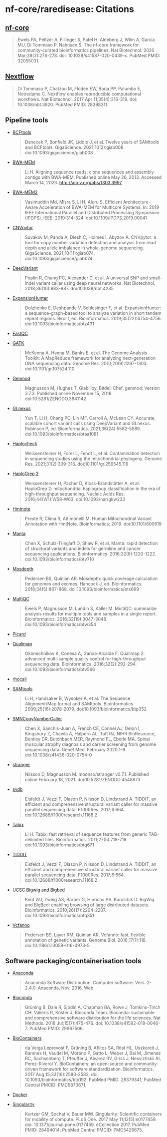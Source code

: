 # nf-core/raredisease: Citations

## [nf-core](https://pubmed.ncbi.nlm.nih.gov/32055031/)

> Ewels PA, Peltzer A, Fillinger S, Patel H, Alneberg J, Wilm A, Garcia MU, Di Tommaso P, Nahnsen S. The nf-core framework for community-curated bioinformatics pipelines. Nat Biotechnol. 2020 Mar;38(3):276-278. doi: 10.1038/s41587-020-0439-x. PubMed PMID: 32055031.

## [Nextflow](https://pubmed.ncbi.nlm.nih.gov/28398311/)

> Di Tommaso P, Chatzou M, Floden EW, Barja PP, Palumbo E, Notredame C. Nextflow enables reproducible computational workflows. Nat Biotechnol. 2017 Apr 11;35(4):316-319. doi: 10.1038/nbt.3820. PubMed PMID: 28398311.

## Pipeline tools

- [BCFtools](https://academic.oup.com/gigascience/article/10/2/giab008/6137722)

  > Danecek P, Bonfield JK, Liddle J, et al. Twelve years of SAMtools and BCFtools. GigaScience. 2021;10(2):giab008. doi:10.1093/gigascience/giab008

- [BWA-MEM](https://arxiv.org/abs/1303.3997)

  > Li H. Aligning sequence reads, clone sequences and assembly contigs with BWA-MEM. Published online May 26, 2013. Accessed March 14, 2023. http://arxiv.org/abs/1303.3997

- [BWA-MEM2](https://ieeexplore.ieee.org/abstract/document/8820962)

  > Vasimuddin Md, Misra S, Li H, Aluru S. Efficient Architecture-Aware Acceleration of BWA-MEM for Multicore Systems. In: 2019 IEEE International Parallel and Distributed Processing Symposium (IPDPS). IEEE; 2019:314-324. doi:10.1109/IPDPS.2019.00041

- [CNVpytor](https://academic.oup.com/gigascience/article/10/11/giab074/6431715?login=true)

  > Suvakov M, Panda A, Diesh C, Holmes I, Abyzov A. CNVpytor: a tool for copy number variation detection and analysis from read depth and allele imbalance in whole-genome sequencing. GigaScience. 2021;10(11):giab074. doi:10.1093/gigascience/giab074

- [DeepVariant](https://www.nature.com/articles/nbt.4235)

  > Poplin R, Chang PC, Alexander D, et al. A universal SNP and small-indel variant caller using deep neural networks. Nat Biotechnol. 2018;36(10):983-987. doi:10.1038/nbt.4235

- [ExpansionHunter](https://academic.oup.com/bioinformatics/article/doi/10.1093/bioinformatics/btz431/5499079)

  > Dolzhenko E, Deshpande V, Schlesinger F, et al. ExpansionHunter: a sequence-graph-based tool to analyze variation in short tandem repeat regions. Birol I, ed. Bioinformatics. 2019;35(22):4754-4756. doi:10.1093/bioinformatics/btz431

- [FastQC](https://www.bioinformatics.babraham.ac.uk/projects/fastqc/)

- [GATK](https://genome.cshlp.org/content/20/9/1297)

  > McKenna A, Hanna M, Banks E, et al. The Genome Analysis Toolkit: A MapReduce framework for analyzing next-generation DNA sequencing data. Genome Res. 2010;20(9):1297-1303. doi:10.1101/gr.107524.110

- [Genmod](https://github.com/Clinical-Genomics/genmod)

  > Magnusson M, Hughes T, Glabilloy, Bitdeli Chef. genmod: Version 3.7.3. Published online November 15, 2018. doi:10.5281/ZENODO.3841142

- [GLnexus](https://academic.oup.com/bioinformatics/article/36/24/5582/6064144)

  > Yun T, Li H, Chang PC, Lin MF, Carroll A, McLean CY. Accurate, scalable cohort variant calls using DeepVariant and GLnexus. Robinson P, ed. Bioinformatics. 2021;36(24):5582-5589. doi:10.1093/bioinformatics/btaa1081

- [Haplocheck](https://genome.cshlp.org/content/31/2/309.long)

  > Weissensteiner H, Forer L, Fendt L, et al. Contamination detection in sequencing studies using the mitochondrial phylogeny. Genome Res. 2021;31(2):309-316. doi:10.1101/gr.256545.119

- [HaploGrep 2](https://academic.oup.com/nar/article/44/W1/W58/2499296)

  > Weissensteiner H, Pacher D, Kloss-Brandstätter A, et al. HaploGrep 2: mitochondrial haplogroup classification in the era of high-throughput sequencing. Nucleic Acids Res. 2016;44(W1):W58-W63. doi:10.1093/nar/gkw233

- [Hmtnote](https://www.biorxiv.org/content/10.1101/600619v1)

  > Preste R, Clima R, Attimonelli M. Human Mitochondrial Variant Annotation with HmtNote. Bioinformatics; 2019. doi:10.1101/600619

- [Manta](https://academic.oup.com/bioinformatics/article/32/8/1220/1743909?login=true)

  > Chen X, Schulz-Trieglaff O, Shaw R, et al. Manta: rapid detection of structural variants and indels for germline and cancer sequencing applications. Bioinformatics. 2016;32(8):1220-1222. doi:10.1093/bioinformatics/btv710

- [Mosdepth](https://academic.oup.com/bioinformatics/article/34/5/867/4583630?login=true)

  > Pedersen BS, Quinlan AR. Mosdepth: quick coverage calculation for genomes and exomes. Hancock J, ed. Bioinformatics. 2018;34(5):867-868. doi:10.1093/bioinformatics/btx699

- [MultiQC](https://academic.oup.com/bioinformatics/article/32/19/3047/2196507)

  > Ewels P, Magnusson M, Lundin S, Käller M. MultiQC: summarize analysis results for multiple tools and samples in a single report. Bioinformatics. 2016;32(19):3047-3048. doi:10.1093/bioinformatics/btw354

- [Picard](https://broadinstitute.github.io/picard/)

- [Qualimap](https://academic.oup.com/bioinformatics/article/32/2/292/1744356?login=true)

  > Okonechnikov K, Conesa A, García-Alcalde F. Qualimap 2: advanced multi-sample quality control for high-throughput sequencing data. Bioinformatics. 2016;32(2):292-294. doi:10.1093/bioinformatics/btv566

- [rhocall](https://github.com/dnil/rhocall)

- [SAMtools](https://academic.oup.com/bioinformatics/article/25/16/2078/204688)

  > Li H, Handsaker B, Wysoker A, et al. The Sequence Alignment/Map format and SAMtools. Bioinformatics. 2009;25(16):2078-2079. doi:10.1093/bioinformatics/btp352

- [SMNCopyNumberCaller](https://www.nature.com/articles/s41436-020-0754-0)

  > Chen X, Sanchis-Juan A, French CE, Connel AJ, Delon I, Kingsbury Z, Chawla A, Halpern AL, Taft RJ, NIHR BioResource, Bentley DR, Butchbach MER, Raymond FL, Eberle MA. Spinal muscular atrophy diagnosis and carrier screening from genome sequencing data. Genet Med. February 2020:1-9. doi:10.1038/s41436-020-0754-0

- [stranger](https://github.com/Clinical-Genomics/stranger)

  > Nilsson D, Magnusson M. moonso/stranger v0.7.1. Published online February 18, 2021. doi:10.5281/ZENODO.4548873

- [svdb](https://github.com/J35P312/SVDB)

  > Eisfeldt J, Vezzi F, Olason P, Nilsson D, Lindstrand A. TIDDIT, an efficient and comprehensive structural variant caller for massive parallel sequencing data. F1000Res. 2017;6:664. doi:10.12688/f1000research.11168.2

- [Tabix](https://academic.oup.com/bioinformatics/article/27/5/718/262743)

  > Li H. Tabix: fast retrieval of sequence features from generic TAB-delimited files. Bioinformatics. 2011;27(5):718-719. doi:10.1093/bioinformatics/btq671

- [TIDDIT](https://f1000research.com/articles/6-664/v2)

  > Eisfeldt J, Vezzi F, Olason P, Nilsson D, Lindstrand A. TIDDIT, an efficient and comprehensive structural variant caller for massive parallel sequencing data. F1000Res. 2017;6:664. doi:10.12688/f1000research.11168.2

- [UCSC Bigwig and Bigbed](https://academic.oup.com/bioinformatics/article/26/17/2204/199001?login=true)

  > Kent WJ, Zweig AS, Barber G, Hinrichs AS, Karolchik D. BigWig and BigBed: enabling browsing of large distributed datasets. Bioinformatics. 2010;26(17):2204-2207. doi:10.1093/bioinformatics/btq351

- [Vcfanno](https://genomebiology.biomedcentral.com/articles/10.1186/s13059-016-0973-5)

  > Pedersen BS, Layer RM, Quinlan AR. Vcfanno: fast, flexible annotation of genetic variants. Genome Biol. 2016;17(1):118. doi:10.1186/s13059-016-0973-5

## Software packaging/containerisation tools

- [Anaconda](https://anaconda.com)

  > Anaconda Software Distribution. Computer software. Vers. 2-2.4.0. Anaconda, Nov. 2016. Web.

- [Bioconda](https://pubmed.ncbi.nlm.nih.gov/29967506/)

  > Grüning B, Dale R, Sjödin A, Chapman BA, Rowe J, Tomkins-Tinch CH, Valieris R, Köster J; Bioconda Team. Bioconda: sustainable and comprehensive software distribution for the life sciences. Nat Methods. 2018 Jul;15(7):475-476. doi: 10.1038/s41592-018-0046-7. PubMed PMID: 29967506.

- [BioContainers](https://pubmed.ncbi.nlm.nih.gov/28379341/)

  > da Veiga Leprevost F, Grüning B, Aflitos SA, Röst HL, Uszkoreit J, Barsnes H, Vaudel M, Moreno P, Gatto L, Weber J, Bai M, Jimenez RC, Sachsenberg T, Pfeuffer J, Alvarez RV, Griss J, Nesvizhskii AI, Perez-Riverol Y. BioContainers: an open-source and community-driven framework for software standardization. Bioinformatics. 2017 Aug 15;33(16):2580-2582. doi: 10.1093/bioinformatics/btx192. PubMed PMID: 28379341; PubMed Central PMCID: PMC5870671.

- [Docker](https://dl.acm.org/doi/10.5555/2600239.2600241)

- [Singularity](https://pubmed.ncbi.nlm.nih.gov/28494014/)
  > Kurtzer GM, Sochat V, Bauer MW. Singularity: Scientific containers for mobility of compute. PLoS One. 2017 May 11;12(5):e0177459. doi: 10.1371/journal.pone.0177459. eCollection 2017. PubMed PMID: 28494014; PubMed Central PMCID: PMC5426675.
